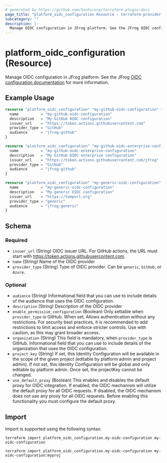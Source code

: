 ```yaml
---
# generated by https://github.com/hashicorp/terraform-plugin-docs
page_title: "platform_oidc_configuration Resource - terraform-provider-platform"
subcategory: ""
description: |-
  Manage OIDC configuration in JFrog platform. See the JFrog OIDC configuration documentation https://jfrog.com/help/r/jfrog-platform-administration-documentation/configure-an-oidc-integration for more information.
---
```


# platform_oidc_configuration (Resource)

Manage OIDC configuration in JFrog platform. See the JFrog [OIDC configuration documentation](https://jfrog.com/help/r/jfrog-platform-administration-documentation/configure-an-oidc-integration) for more information.

## Example Usage

```terraform
resource "platform_oidc_configuration" "my-github-oidc-configuration" {
  name          = "my-github-oidc-configuration"
  description   = "My GitHub OIDC configuration"
  issuer_url    = "https://token.actions.githubusercontent.com"
  provider_type = "GitHub"
  audience      = "jfrog-github"
}

resource "platform_oidc_configuration" "my-github-oidc-enterprise-configuration" {
  name          = "my-github-oidc-enterprise-configuration"
  description   = "My GitHub OIDC enterprise configuration"
  issuer_url    = "https://token.actions.githubusercontent.com/jfrog"
  provider_type = "GitHub"
  audience      = "jfrog-github"
}

resource "platform_oidc_configuration" "my-generic-oidc-configuration" {
  name          = "my-generic-oidc-configuration"
  description   = "My generic OIDC configuration"
  issuer_url    = "https://tempurl.org"
  provider_type = "generic"
  audience      = "jfrog-generic"
}
```

<!-- schema generated by tfplugindocs -->
## Schema

### Required

- `issuer_url` (String) OIDC issuer URL. For GitHub actions, the URL must start with https://token.actions.githubusercontent.com.
- `name` (String) Name of the OIDC provider
- `provider_type` (String) Type of OIDC provider. Can be `generic`, `GitHub`, or `Azure`.

### Optional

- `audience` (String) Informational field that you can use to include details of the audience that uses the OIDC configuration.
- `description` (String) Description of the OIDC provider
- `enable_permissive_configuration` (Boolean) Only settable when `provider_type` is GitHub. When set, Allows authentication without any restrictions. For security best practices, it is recommended to add restrictions to limit access and enforce stricter controls. Use with caution, as this may grant broader access.
- `organization` (String) This field is mandatory, when `provider_type` is GitHub. Informational field that you can use to include details of the organization that uses the OIDC configuration.
- `project_key` (String) If set, this Identity Configuration will be available in the scope of the given project (editable by platform admin and project admin). If not set, this Identity Configuration will be global and only editable by platform admin. Once set, the projectKey cannot be changed.
- `use_default_proxy` (Boolean) This enables and disables the default proxy for OIDC integration. If enabled, the OIDC mechanism will utilize the default proxy for all OIDC requests. If disabled, the OIDC mechanism does not use any proxy for all OIDC requests. Before enabling this functionality you must configure the default proxy.

## Import

Import is supported using the following syntax:

```shell
terraform import platform_oidc_configuration.my-oidc-configuration my-oidc-configuration

terraform import platform_oidc_configuration.my-oidc-configuration my-oidc-configuration:myproj
```
